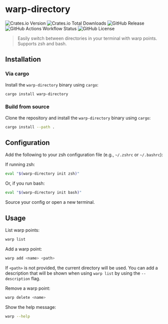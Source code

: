 # warp-directory

![Crates.io Version](https://img.shields.io/crates/v/warp-directory?style=for-the-badge)
![Crates.io Total Downloads](https://img.shields.io/crates/d/warp-directory?style=for-the-badge)
![GitHub Release](https://img.shields.io/github/v/release/data5tream/warp-directory-rs?label=GitHub&style=for-the-badge)
![GitHub Actions Workflow Status](https://img.shields.io/github/actions/workflow/status/data5tream/warp-directory-rs/lint.yml?label=clippy&style=for-the-badge)
![GitHub License](https://img.shields.io/github/license/data5tream/warp-directory-rs?style=for-the-badge&color=blue)

> Easily switch between directories in your terminal with warp points. Supports zsh and bash.

## Installation

### Via cargo

Install the `warp-directory` binary using `cargo`:

```bash
cargo install warp-directory
```

### Build from source

Clone the repository and install the `warp-directory` binary using `cargo`:

```bash
cargo install --path .
```

## Configuration

Add the following to your zsh configuration file (e.g., `~/.zshrc` or `~/.bashrc`):

If running zsh:

```bash
eval "$(warp-directory init zsh)"
```

Or, if you run bash:

```bash
eval "$(warp-directory init bash)"
```

Source your config or open a new terminal.

## Usage

List warp points:

```bash
warp list
```

Add a warp point:

```bash
warp add <name> <path>
```

If `<path>` is not provided, the current directory will be used. You can add a description that will
be shown when using `warp list` by using the `--description` flag.

Remove a warp point:

```bash
warp delete <name>
```

Show the help message:

```bash
warp --help
```
